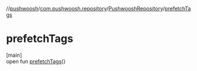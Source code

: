 //[pushwoosh](../../../index.md)/[com.pushwoosh.repository](../index.md)/[PushwooshRepository](index.md)/[prefetchTags](prefetch-tags.md)

# prefetchTags

[main]\
open fun [prefetchTags](prefetch-tags.md)()
